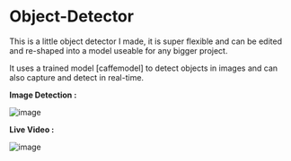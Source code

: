 # Object-Detector
This is a little object detector I made, it is super flexible and can be edited and re-shaped into a model useable for any bigger project.


It uses a trained model [caffemodel] to detect objects in images and can also capture and detect in real-time.

**Image Detection :**

![image](https://user-images.githubusercontent.com/103417697/184151223-4a7557b3-1621-4ef8-8799-eef0ddb943fb.png)

**Live Video :**

![image](https://user-images.githubusercontent.com/103417697/184151550-b00be78b-a854-417e-99f1-792ab6732cf2.png)
